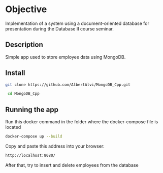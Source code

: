 # Objective
Implementation of a system using a document-oriented database for presentation during the Database II course seminar.

## Description
Simple app used to store employee data using MongoDB.

## Install
```bash
git clone https://github.com/AlbertAlvi/MongoDB_Cpp.git
```

```bash
 cd MongoDB_Cpp
```

## Running the app
Run this docker command in the folder where the docker-compose file is located
```bash
docker-compose up --build
```

Copy and paste this address into your browser:
```bash
http://localhost:8080/
```

After that, try to insert and delete employees from the database